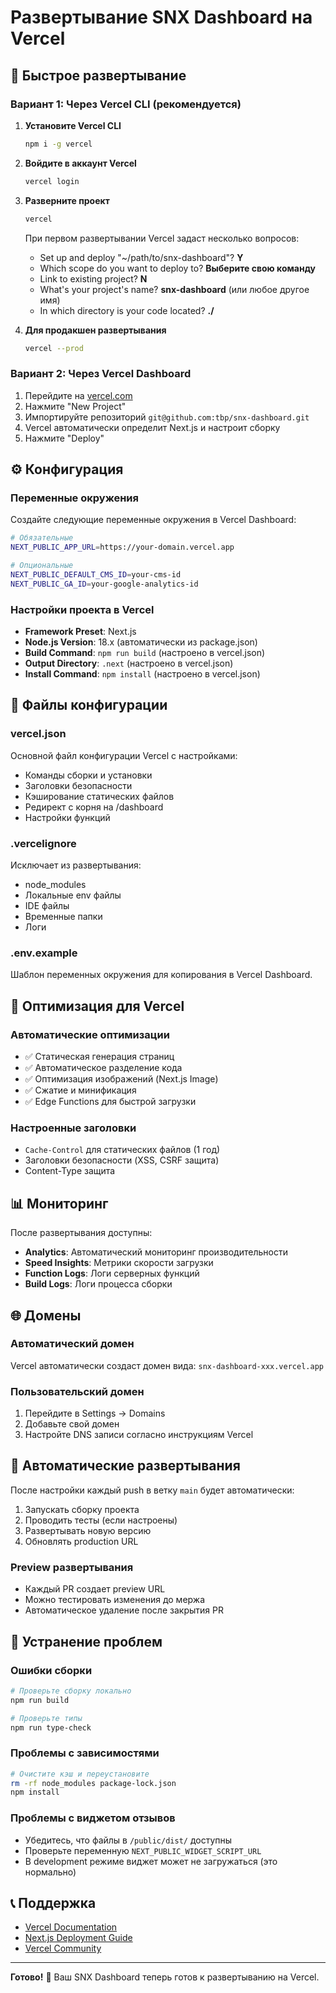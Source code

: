 # Развертывание SNX Dashboard на Vercel

## 🚀 Быстрое развертывание

### Вариант 1: Через Vercel CLI (рекомендуется)

1. **Установите Vercel CLI**
   ```bash
   npm i -g vercel
   ```

2. **Войдите в аккаунт Vercel**
   ```bash
   vercel login
   ```

3. **Разверните проект**
   ```bash
   vercel
   ```
   
   При первом развертывании Vercel задаст несколько вопросов:
   - Set up and deploy "~/path/to/snx-dashboard"? **Y**
   - Which scope do you want to deploy to? **Выберите свою команду**
   - Link to existing project? **N**
   - What's your project's name? **snx-dashboard** (или любое другое имя)
   - In which directory is your code located? **./** 

4. **Для продакшен развертывания**
   ```bash
   vercel --prod
   ```

### Вариант 2: Через Vercel Dashboard

1. Перейдите на [vercel.com](https://vercel.com)
2. Нажмите "New Project"
3. Импортируйте репозиторий `git@github.com:tbp/snx-dashboard.git`
4. Vercel автоматически определит Next.js и настроит сборку
5. Нажмите "Deploy"

## ⚙️ Конфигурация

### Переменные окружения

Создайте следующие переменные окружения в Vercel Dashboard:

```bash
# Обязательные
NEXT_PUBLIC_APP_URL=https://your-domain.vercel.app

# Опциональные
NEXT_PUBLIC_DEFAULT_CMS_ID=your-cms-id
NEXT_PUBLIC_GA_ID=your-google-analytics-id
```

### Настройки проекта в Vercel

- **Framework Preset**: Next.js
- **Node.js Version**: 18.x (автоматически из package.json)
- **Build Command**: `npm run build` (настроено в vercel.json)
- **Output Directory**: `.next` (настроено в vercel.json)
- **Install Command**: `npm install` (настроено в vercel.json)

## 📁 Файлы конфигурации

### vercel.json
Основной файл конфигурации Vercel с настройками:
- Команды сборки и установки
- Заголовки безопасности
- Кэширование статических файлов
- Редирект с корня на /dashboard
- Настройки функций

### .vercelignore
Исключает из развертывания:
- node_modules
- Локальные env файлы
- IDE файлы
- Временные папки
- Логи

### .env.example
Шаблон переменных окружения для копирования в Vercel Dashboard.

## 🔧 Оптимизация для Vercel

### Автоматические оптимизации
- ✅ Статическая генерация страниц
- ✅ Автоматическое разделение кода
- ✅ Оптимизация изображений (Next.js Image)
- ✅ Сжатие и минификация
- ✅ Edge Functions для быстрой загрузки

### Настроенные заголовки
- `Cache-Control` для статических файлов (1 год)
- Заголовки безопасности (XSS, CSRF защита)
- Content-Type защита

## 📊 Мониторинг

После развертывания доступны:
- **Analytics**: Автоматический мониторинг производительности
- **Speed Insights**: Метрики скорости загрузки
- **Function Logs**: Логи серверных функций
- **Build Logs**: Логи процесса сборки

## 🌐 Домены

### Автоматический домен
Vercel автоматически создаст домен вида: `snx-dashboard-xxx.vercel.app`

### Пользовательский домен
1. Перейдите в Settings → Domains
2. Добавьте свой домен
3. Настройте DNS записи согласно инструкциям Vercel

## 🔄 Автоматические развертывания

После настройки каждый push в ветку `main` будет автоматически:
1. Запускать сборку проекта
2. Проводить тесты (если настроены)
3. Развертывать новую версию
4. Обновлять production URL

### Preview развертывания
- Каждый PR создает preview URL
- Можно тестировать изменения до мержа
- Автоматическое удаление после закрытия PR

## 🚨 Устранение проблем

### Ошибки сборки
```bash
# Проверьте сборку локально
npm run build

# Проверьте типы
npm run type-check
```

### Проблемы с зависимостями
```bash
# Очистите кэш и переустановите
rm -rf node_modules package-lock.json
npm install
```

### Проблемы с виджетом отзывов
- Убедитесь, что файлы в `/public/dist/` доступны
- Проверьте переменную `NEXT_PUBLIC_WIDGET_SCRIPT_URL`
- В development режиме виджет может не загружаться (это нормально)

## 📞 Поддержка

- [Vercel Documentation](https://vercel.com/docs)
- [Next.js Deployment Guide](https://nextjs.org/docs/deployment)
- [Vercel Community](https://github.com/vercel/vercel/discussions)

---

**Готово!** 🎉 Ваш SNX Dashboard теперь готов к развертыванию на Vercel.
